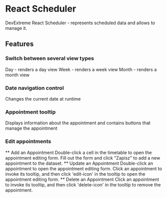 # React Scheduler

DevExtreme React Scheduler - represents scheduled data and allows to manage it.

## Features

### Switch between several view types
Day - renders a day view
Week - renders a week view
Month - renders a month view

###  Date navigation control
Changes the current date at runtime

### Appointment tooltip 
Displays information about the appointment and contains buttons that manage the appointment

### Edit appointments
** Add an Appointment
Double-click a cell in the timetable to open the appointment editing form.
Fill out the form and click "Zapisz" to add a new appointment to the dataset.
** Update an Appointment
Double-click an appointment to open the appointment editing form.
Click an appointment to invoke its tooltip, and then click 'edit-icon' in the tooltip to open the appointment editing form.
** Delete an Appointment
Click an appointment to invoke its tooltip, and then click 'delete-icon' in the tooltip to remove the appointment.

